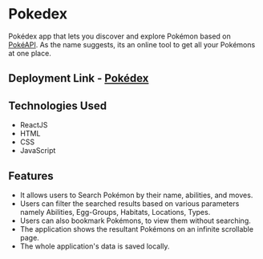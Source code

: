 
# Pokedex

Pokédex app that lets you discover and explore Pokémon based on [PokéAPI](https://pokeapi.co/). As the name suggests, its an online tool to get all your Pokémons at one place.

## Deployment Link - [Pokédex](https://pokedex-ccsc.netlify.app/)

## Technologies Used

- ReactJS
- HTML
- CSS
- JavaScript

## Features

- It allows users to Search Pokémon by their name, abilities, and moves.
- Users can filter the searched results based on various parameters namely Abilities, Egg-Groups, Habitats, Locations, Types.
- Users can also bookmark Pokémons, to view them without searching.
- The application shows the resultant Pokémons on an infinite scrollable page.
- The whole application's data is saved locally.
